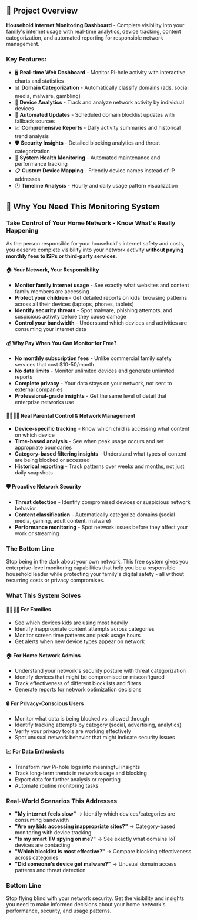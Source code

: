 ## 📝 Project Overview

**Household Internet Monitoring Dashboard** - Complete visibility into your family's internet usage with real-time analytics, device tracking, content categorization, and automated reporting for responsible network management.

### Key Features:
- 🖥️ **Real-time Web Dashboard** - Monitor Pi-hole activity with interactive charts and statistics
- 📊 **Domain Categorization** - Automatically classify domains (ads, social media, malware, gambling)
- 📱 **Device Analytics** - Track and analyze network activity by individual devices
- 🔄 **Automated Updates** - Scheduled domain blocklist updates with fallback sources
- 📈 **Comprehensive Reports** - Daily activity summaries and historical trend analysis
- 🛡️ **Security Insights** - Detailed blocking analytics and threat categorization
- 🔧 **System Health Monitoring** - Automated maintenance and performance tracking
- 📋 **Custom Device Mapping** - Friendly device names instead of IP addresses
- 🕐 **Timeline Analysis** - Hourly and daily usage pattern visualization

## 🎯 Why You Need This Monitoring System

### Take Control of Your Home Network - Know What's Really Happening

As the person responsible for your household's internet safety and costs, you deserve complete visibility into your network activity **without paying monthly fees to ISPs or third-party services**.

#### 🏠 **Your Network, Your Responsibility**
- **Monitor family internet usage** - See exactly what websites and content family members are accessing
- **Protect your children** - Get detailed reports on kids' browsing patterns across all their devices (laptops, phones, tablets)
- **Identify security threats** - Spot malware, phishing attempts, and suspicious activity before they cause damage
- **Control your bandwidth** - Understand which devices and activities are consuming your internet data

#### 💰 **Why Pay When You Can Monitor for Free?**
- **No monthly subscription fees** - Unlike commercial family safety services that cost $10-50/month
- **No data limits** - Monitor unlimited devices and generate unlimited reports
- **Complete privacy** - Your data stays on your network, not sent to external companies
- **Professional-grade insights** - Get the same level of detail that enterprise networks use

#### 👨‍👩‍👧‍👦 **Real Parental Control & Network Management**
- **Device-specific tracking** - Know which child is accessing what content on which device
- **Time-based analysis** - See when peak usage occurs and set appropriate boundaries
- **Category-based filtering insights** - Understand what types of content are being blocked or accessed
- **Historical reporting** - Track patterns over weeks and months, not just daily snapshots

#### 🛡️ **Proactive Network Security**
- **Threat detection** - Identify compromised devices or suspicious network behavior
- **Content classification** - Automatically categorize domains (social media, gaming, adult content, malware)
- **Performance monitoring** - Spot network issues before they affect your work or streaming

### The Bottom Line
Stop being in the dark about your own network. This free system gives you enterprise-level monitoring capabilities that help you be a responsible household leader while protecting your family's digital safety - all without recurring costs or privacy compromises.

### What This System Solves

#### 👨‍👩‍👧‍👦 **For Families**
- See which devices kids are using most heavily
- Identify inappropriate content attempts across categories
- Monitor screen time patterns and peak usage hours
- Get alerts when new device types appear on network

#### 🏠 **For Home Network Admins**
- Understand your network's security posture with threat categorization
- Identify devices that might be compromised or misconfigured
- Track effectiveness of different blocklists and filters
- Generate reports for network optimization decisions

#### 🔒 **For Privacy-Conscious Users**
- Monitor what data is being blocked vs. allowed through
- Identify tracking attempts by category (social, advertising, analytics)
- Verify your privacy tools are working effectively
- Spot unusual network behavior that might indicate security issues

#### 📈 **For Data Enthusiasts**
- Transform raw Pi-hole logs into meaningful insights
- Track long-term trends in network usage and blocking
- Export data for further analysis or reporting
- Automate routine monitoring tasks

### Real-World Scenarios This Addresses

- **"My internet feels slow"** → Identify which devices/categories are consuming bandwidth
- **"Are my kids accessing inappropriate sites?"** → Category-based monitoring with device tracking
- **"Is my smart TV spying on me?"** → See exactly what domains IoT devices are contacting
- **"Which blocklist is most effective?"** → Compare blocking effectiveness across categories
- **"Did someone's device get malware?"** → Unusual domain access patterns and threat detection

### Bottom Line
Stop flying blind with your network security. Get the visibility and insights you need to make informed decisions about your home network's performance, security, and usage patterns.